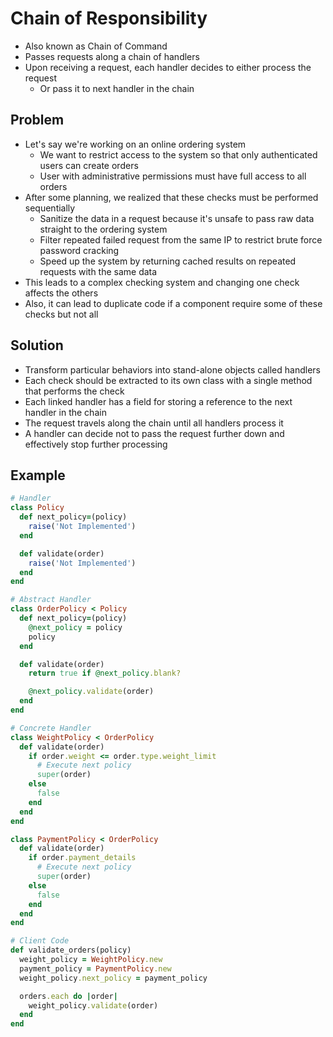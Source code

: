# Chain of Responsibility

-   Also known as Chain of Command
-   Passes requests along a chain of handlers
-   Upon receiving a request, each handler decides to either process the request
    -   Or pass it to next handler in the chain

## Problem

-   Let's say we're working on an online ordering system
    -   We want to restrict access to the system so that only authenticated users can create orders
    -   User with administrative permissions must have full access to all orders
-   After some planning, we realized that these checks must be performed sequentially
    -   Sanitize the data in a request because it's unsafe to pass raw data straight to the ordering system
    -   Filter repeated failed request from the same IP to restrict brute force password cracking
    -   Speed up the system by returning cached results on repeated requests with the same data
-   This leads to a complex checking system and changing one check affects the others
-   Also, it can lead to duplicate code if a component require some of these checks but not all

## Solution

-   Transform particular behaviors into stand-alone objects called handlers
-   Each check should be extracted to its own class with a single method that performs the check
-   Each linked handler has a field for storing a reference to the next handler in the chain
-   The request travels along the chain until all handlers process it
-   A handler can decide not to pass the request further down and effectively stop further processing

## Example

```rb
# Handler
class Policy
  def next_policy=(policy)
    raise('Not Implemented')
  end

  def validate(order)
    raise('Not Implemented')
  end
end

# Abstract Handler
class OrderPolicy < Policy
  def next_policy=(policy)
    @next_policy = policy
    policy
  end

  def validate(order)
    return true if @next_policy.blank?

    @next_policy.validate(order)
  end
end

# Concrete Handler
class WeightPolicy < OrderPolicy
  def validate(order)
    if order.weight <= order.type.weight_limit
      # Execute next policy
      super(order)
    else
      false
    end
  end
end

class PaymentPolicy < OrderPolicy
  def validate(order)
    if order.payment_details
      # Execute next policy
      super(order)
    else
      false
    end
  end
end

# Client Code
def validate_orders(policy)
  weight_policy = WeightPolicy.new
  payment_policy = PaymentPolicy.new
  weight_policy.next_policy = payment_policy

  orders.each do |order|
    weight_policy.validate(order)
  end
end
```
